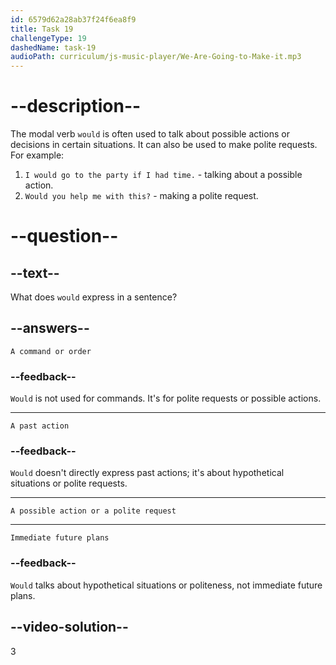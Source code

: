 ```yaml
---
id: 6579d62a28ab37f24f6ea8f9
title: Task 19
challengeType: 19
dashedName: task-19
audioPath: curriculum/js-music-player/We-Are-Going-to-Make-it.mp3
---
```


# --description--

The modal verb `would` is often used to talk about possible actions or decisions in certain situations. It can also be used to make polite requests. For example:

1. `I would go to the party if I had time.` - talking about a possible action.
2. `Would you help me with this?` - making a polite request.

# --question--

## --text--

What does `would` express in a sentence?

## --answers--

`A command or order`

### --feedback--

`Would` is not used for commands. It's for polite requests or possible actions.

---

`A past action`

### --feedback--

`Would` doesn't directly express past actions; it's about hypothetical situations or polite requests.

---

`A possible action or a polite request`

---

`Immediate future plans`

### --feedback--

`Would` talks about hypothetical situations or politeness, not immediate future plans.

## --video-solution--

3
